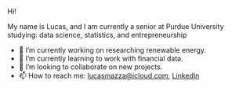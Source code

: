 Hi! 

My name is Lucas, and I am currently a senior at Purdue University studying: data science, statistics, and entrepreneurship
- 🔭 I’m currently working on researching renewable energy.
- 🌱 I’m currently learning to work with financial data.
- 👯 I’m looking to collaborate on new projects.
- 📫 How to reach me: lucasmazza@icloud.com, [LinkedIn](https://www.linkedin.com/in/lucas-mazza-8ab9511b5/)
